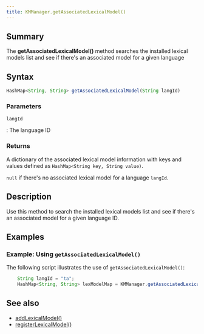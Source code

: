 ```yaml
---
title: KMManager.getAssociatedLexicalModel()
---
```


## Summary
The **getAssociatedLexicalModel()** method searches the installed lexical models list and see if there's an associated model for a given language

## Syntax
```javascript
HashMap<String, String> getAssociatedLexicalModel(String langId) 
```

### Parameters

`langId`

: The language ID

### Returns
A dictionary of the associated lexical model information with keys and values defined as 
`HashMap<String key, String value)`.

`null` if there's no associated lexical model for a language `langId`.

## Description
Use this method to search the installed lexical models list and see if there's an associated model for a given language ID.

## Examples

### Example: Using `getAssociatedLexicalModel()`
The following script illustrates the use of `getAssociatedLexicalModel()`:

```javascript
    String langId = "ta";
    HashMap<String, String> lexModelMap = KMManager.getAssociatedLexicalModel(langId);
```

## See also
* [addLexicalModel()](addLexicalModel)
* [registerLexicalModel()](registerLexicalModel)

